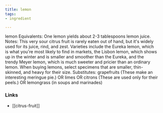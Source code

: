 ```yaml
---
title: lemon
tags:
- ingredient

---
```

lemon Equivalents: One lemon yields about 2-3 tablespoons lemon juice. Notes: This very sour citrus fruit is rarely eaten out of hand, but it's widely used for its juice, rind, and zest. Varieties include the Eureka lemon, which is what you're most likely to find in markets, the Lisbon lemon, which shows up in the winter and is smaller and smoother than the Eureka, and the trendy Meyer lemon, which is much sweeter and pricier than an ordinary lemon. When buying lemons, select specimens that are smaller, thin-skinned, and heavy for their size. Substitutes: grapefruits (These make an interesting meringue pie.) OR limes OR citrons (These are used only for their peels.) OR lemongrass (in soups and marinades)

### Links

* [[citrus-fruit]]
